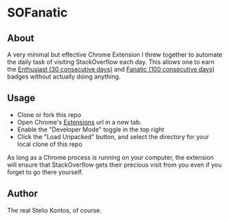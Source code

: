 # SOFanatic

## About

A very minimal but effective Chrome Extension I threw together to automate the daily task of visiting StackOverflow each day. This allows one to earn the [Enthusiast (30 consecutive days)](https://meta.stackexchange.com/help/badges/39/enthusiast) and [Fanatic (100 consecutive days)](https://meta.stackexchange.com/help/badges/53/fanatic) badges without actually doing anything.

## Usage

- Clone or fork this repo
- Open Chrome's [Extensions](chrome://extensions/) url in a new tab.
- Enable the "Developer Mode" toggle in the top right
- Click the "Load Unpacked" button, and select the directory for your local clone of this repo

As long as a Chrome process is running on your computer, the extension will ensure that StackOverflow gets their precious visit from you even if you forget to go there yourself.

## Author

The real Stelio Kontos, of course.
